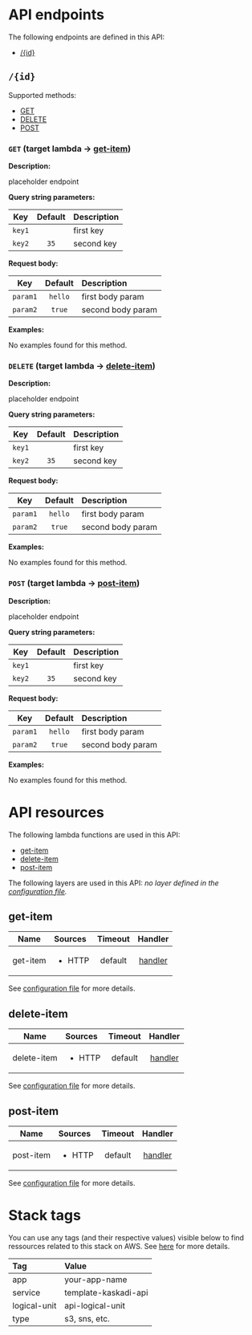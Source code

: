 # API endpoints

The following endpoints are defined in this API:
- [/{id}](#/{id})

## `/{id}` <a name="/{id}"></a>

Supported methods:
- [GET](#/{id}-GET)
- [DELETE](#/{id}-DELETE)
- [POST](#/{id}-POST)

### `GET` (target lambda → [get-item](#get-item)) <a name="/{id}-GET"></a>

**Description:**

placeholder endpoint

**Query string parameters:**

|   Key  | Default | Description |
| :----: | :-----: | :---------- |
| `key1` |         | first key   |
| `key2` |   `35`  | second key  |

**Request body:**

|    Key   | Default | Description       |
| :------: | :-----: | :---------------- |
| `param1` | `hello` | first body param  |
| `param2` |  `true` | second body param |

**Examples:**

No examples found for this method.

### `DELETE` (target lambda → [delete-item](#delete-item)) <a name="/{id}-DELETE"></a>

**Description:**

placeholder endpoint

**Query string parameters:**

|   Key  | Default | Description |
| :----: | :-----: | :---------- |
| `key1` |         | first key   |
| `key2` |   `35`  | second key  |

**Request body:**

|    Key   | Default | Description       |
| :------: | :-----: | :---------------- |
| `param1` | `hello` | first body param  |
| `param2` |  `true` | second body param |

**Examples:**

No examples found for this method.

### `POST` (target lambda → [post-item](#post-item)) <a name="/{id}-POST"></a>

**Description:**

placeholder endpoint

**Query string parameters:**

|   Key  | Default | Description |
| :----: | :-----: | :---------- |
| `key1` |         | first key   |
| `key2` |   `35`  | second key  |

**Request body:**

|    Key   | Default | Description       |
| :------: | :-----: | :---------------- |
| `param1` | `hello` | first body param  |
| `param2` |  `true` | second body param |

**Examples:**

No examples found for this method.

# API resources

The following lambda functions are used in this API:
- [get-item](#get-item)
- [delete-item](#delete-item)
- [post-item](#post-item)

The following layers are used in this API:
_no layer defined in the [configuration file](./serverless.yml)._

## get-item <a name="get-item"></a>

|   Name   | Sources                | Timeout |                 Handler                |
| :------: | :--------------------- | :-----: | :------------------------------------: |
| get-item | <ul><li>HTTP</li></ul> | default | [handler](./lambdas/get-item/index.js) |

See [configuration file](./serverless.yml) for more details.

## delete-item <a name="delete-item"></a>

|     Name    | Sources                | Timeout |                  Handler                  |
| :---------: | :--------------------- | :-----: | :---------------------------------------: |
| delete-item | <ul><li>HTTP</li></ul> | default | [handler](./lambdas/delete-item/index.js) |

See [configuration file](./serverless.yml) for more details.

## post-item <a name="post-item"></a>

|    Name   | Sources                | Timeout |                 Handler                 |
| :-------: | :--------------------- | :-----: | :-------------------------------------: |
| post-item | <ul><li>HTTP</li></ul> | default | [handler](./lambdas/post-item/index.js) |

See [configuration file](./serverless.yml) for more details.

# Stack tags

You can use any tags (and their respective values) visible below to find ressources related to this stack on AWS. See [here](https://docs.amazonaws.cn/en_us/AWSCloudFormation/latest/UserGuide/aws-properties-resource-tags.html) for more details.

| Tag          | Value                |
| :----------- | :------------------- |
| app          | your-app-name        |
| service      | template-kaskadi-api |
| logical-unit | api-logical-unit     |
| type         | s3, sns, etc.        |